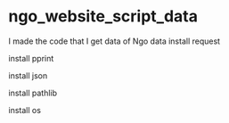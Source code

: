 # ngo_website_script_data
I made the code that I get data of Ngo data
install request

install pprint

install json

install pathlib

install os
